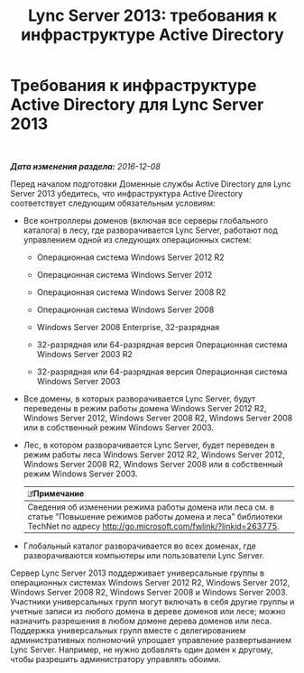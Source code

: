 ﻿---
title: 'Lync Server 2013: требования к инфраструктуре Active Directory'
TOCTitle: Требования к инфраструктуре Active Directory
ms:assetid: c2086f7b-662f-4179-ab99-2c0311ebd903
ms:mtpsurl: https://technet.microsoft.com/ru-ru/library/Gg412955(v=OCS.15)
ms:contentKeyID: 49311064
ms.date: 12/10/2016
mtps_version: v=OCS.15
ms.translationtype: HT
---

# Требования к инфраструктуре Active Directory для Lync Server 2013

 

_**Дата изменения раздела:** 2016-12-08_

Перед началом подготовки Доменные службы Active Directory для Lync Server 2013 убедитесь, что инфраструктура Active Directory соответствует следующим обязательным условиям:

  - Все контроллеры доменов (включая все серверы глобального каталога) в лесу, где разворачивается Lync Server, работают под управлением одной из следующих операционных систем:
    
      - Операционная система Windows Server 2012 R2
    
      - Операционная система Windows Server 2012
    
      - Операционная система Windows Server 2008 R2
    
      - Операционная система Windows Server 2008
    
      - Windows Server 2008 Enterprise, 32-разрядная
    
      - 32-разрядная или 64-разрядная версия Операционная система Windows Server 2003 R2
    
      - 32-разрядная или 64-разрядная версия Операционная система Windows Server 2003

  - Все домены, в которых разворачивается Lync Server, будут переведены в режим работы домена Windows Server 2012 R2, Windows Server 2012, Windows Server 2008 R2, Windows Server 2008 или в собственный режим Windows Server 2003.

  - Лес, в котором разворачивается Lync Server, будет переведен в режим работы леса Windows Server 2012 R2, Windows Server 2012, Windows Server 2008 R2, Windows Server 2008 или в собственный режим Windows Server 2003.
    
    <table>
    <thead>
    <tr class="header">
    <th><img src="images/Gg398412.note(OCS.15).gif" title="note" alt="note" />Примечание</th>
    </tr>
    </thead>
    <tbody>
    <tr class="odd">
    <td>Сведения об изменении режима работы домена или леса см. в статье &quot;Повышение режимов работы домена и леса&quot; библиотеки TechNet по адресу <a href="http://go.microsoft.com/fwlink/?linkid=263775" class="uri">http://go.microsoft.com/fwlink/?linkid=263775</a>.</td>
    </tr>
    </tbody>
    </table>


  - Глобальный каталог разворачивается во всех доменах, где разворачиваются компьютеры или пользователи Lync Server.

Сервер Lync Server 2013 поддерживает универсальные группы в операционных системах Windows Server 2012 R2, Windows Server 2012, Windows Server 2008 R2, Windows Server 2008 и Windows Server 2003. Участники универсальных групп могут включать в себя другие группы и учетные записи из любого домена в дереве доменов или лесе; можно назначить разрешения в любом домене дерева доменов или леса. Поддержка универсальных групп вместе с делегированием административных полномочий упрощает управление развертыванием Lync Server. Например, не нужно добавлять один домен к другому, чтобы разрешить администратору управлять обоими.

